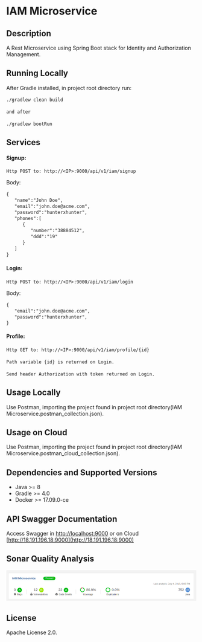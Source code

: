 # IAM Microservice

## Description
A Rest Microservice using Spring Boot stack for Identity and Authorization Management.

## Running Locally
After Gradle installed, in project root directory run: 
~~~
./gradlew clean build 

and after

./gradlew bootRun
~~~

## Services

#### Signup:
~~~
Http POST to: http://<IP>:9000/api/v1/iam/signup
~~~

Body:
~~~
{
   "name":"John Doe",
   "email":"john.doe@acme.com",
   "password":"hunterxhunter",
   "phones":[
      {
         "number":"38884512",
         "ddd":"19"
      }
   ]
}
~~~

#### Login:
~~~
Http POST to: http://<IP>:9000/api/v1/iam/login
~~~

Body:
~~~
{  
   "email":"john.doe@acme.com",
   "password":"hunterxhunter",  
}
~~~

#### Profile:
~~~
Http GET to: http://<IP>:9000/api/v1/iam/profile/{id}

Path variable {id} is returned on Login.

Send header Authorization with token returned on Login.
~~~

## Usage Locally
Use Postman, importing the project found in project root directory(IAM Microservice.postman_collection.json).

## Usage on Cloud 
Use Postman, importing the project found in project root directory(IAM Microservice.postman_cloud_collection.json).

## Dependencies and Supported Versions
 - Java >= 8
 - Gradle >= 4.0
 - Docker >= 17.09.0-ce

## API Swagger Documentation
Access Swagger in [http://localhost:9000](http://localhost:9000) or on Cloud [http://18.191.196.18:9000](http://18.191.196.18:9000)

## Sonar Quality Analysis
![Alt text](sonar_analysis.png?raw=true "Sonar")

## License
Apache License 2.0.
